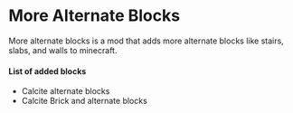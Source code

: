 # More Alternate Blocks
More alternate blocks is a mod that adds more alternate blocks like stairs, slabs, and walls to minecraft.

#### List of added blocks
- Calcite alternate blocks
- Calcite Brick and alternate blocks
